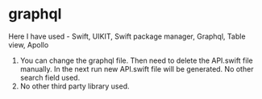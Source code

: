 # graphql

Here I have used - Swift, UIKIT, Swift package manager, Graphql, Table view, Apollo

1. You can change the graphql file. Then need to delete the API.swift file manually.  In the next run new API.swift file will be generated. No other search field used.
2. No other third party library used.
